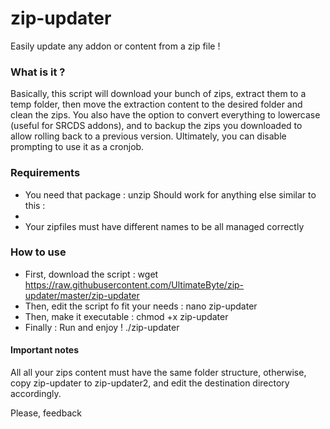 # zip-updater
Easily update any addon or content from a zip file !

### What is it ? ###
Basically, this script will download your bunch of zips, extract them to a temp folder, then move the extraction content to the desired folder and clean the zips. You also have the option to convert everything to lowercase (useful for SRCDS addons), and to backup the zips you downloaded to allow rolling back to a previous version. Ultimately, you can disable prompting to use it as a cronjob.

### Requirements ###
- You need that package : unzip 
Should work for anything else similar to this :
- 
- Your zipfiles must have different names to be all managed correctly

### How to use ###
- First, download the script : wget https://raw.githubusercontent.com/UltimateByte/zip-updater/master/zip-updater
- Then, edit the script fo fit your needs : nano zip-updater
- Then, make it executable : chmod +x zip-updater
- Finally : Run and enjoy ! ./zip-updater

#### Important notes ####
All all your zips content must have the same folder structure, otherwise, copy zip-updater to zip-updater2, and edit the destination directory accordingly.

Please, feedback
